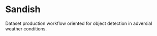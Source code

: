 # Sandish
Dataset production workflow oriented for object detection in adversial weather conditions.
